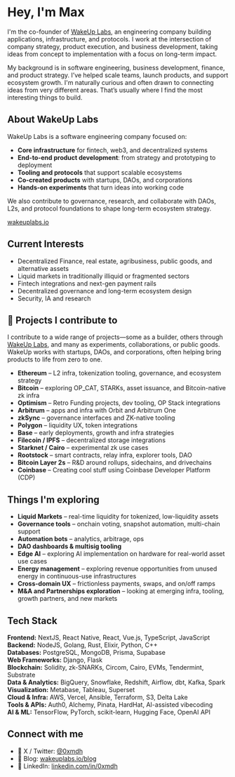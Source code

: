 # Hey, I'm Max 
I'm the co-founder of [WakeUp Labs](https://www.wakeuplabs.io), an engineering company building applications, infrastructure, and protocols. I work at the intersection of company strategy, product execution, and business development, taking ideas from concept to implementation with a focus on long-term impact.

My background is in software engineering, business development, finance, and product strategy. I’ve helped scale teams, launch products, and support ecosystem growth. I'm naturally curious and often drawn to connecting ideas from very different areas. That’s usually where I find the most interesting things to build.

## About WakeUp Labs

WakeUp Labs is a software engineering company focused on:

- **Core infrastructure** for fintech, web3, and decentralized systems  
- **End-to-end product development**: from strategy and prototyping to deployment  
- **Tooling and protocols** that support scalable ecosystems  
- **Co-created products** with startups, DAOs, and corporations  
- **Hands-on experiments** that turn ideas into working code

We also contribute to governance, research, and collaborate with DAOs, L2s, and protocol foundations to shape long-term ecosystem strategy.

[wakeuplabs.io](https://www.wakeuplabs.io)


## Current Interests

- Decentralized Finance, real estate, agribusiness, public goods, and alternative assets  
- Liquid markets in traditionally illiquid or fragmented sectors  
- Fintech integrations and next-gen payment rails  
- Decentralized governance and long-term ecosystem design  
- Security, IA and research  

## 🚀 Projects I contribute to

I contribute to a wide range of projects—some as a builder, others through [WakeUp Labs](https://www.wakeuplabs.io), and many as experiments, collaborations, or public goods. WakeUp works with startups, DAOs, and corporations, often helping bring products to life from zero to one.

- **Ethereum** – L2 infra, tokenization tooling, governance, and ecosystem strategy  
- **Bitcoin** – exploring OP_CAT, STARKs, asset issuance, and Bitcoin-native zk infra  
- **Optimism** – Retro Funding projects, dev tooling, OP Stack integrations  
- **Arbitrum** – apps and infra with Orbit and Arbitrum One  
- **zkSync** – governance interfaces and ZK-native tooling  
- **Polygon** – liquidity UX, token integrations  
- **Base** – early deployments, growth and infra strategies  
- **Filecoin / IPFS** – decentralized storage integrations  
- **Starknet / Cairo** – experimental zk use cases  
- **Rootstock** – smart contracts, relay infra, explorer tools, DAO  
- **Bitcoin Layer 2s** – R&D around rollups, sidechains, and drivechains
- **Coinbase** –  Creating cool stuff using Coinbase Developer Platform (CDP)

## Things I'm exploring

- **Liquid Markets** – real-time liquidity for tokenized, low-liquidity assets 
- **Governance tools** – onchain voting, snapshot automation, multi-chain support
- **Automation bots** – analytics, arbitrage, ops  
- **DAO dashboards & multisig tooling**  
- **Edge AI** – exploring AI implementation on hardware for real-world asset use cases  
- **Energy management** – exploring revenue opportunities from unused energy in continuous-use infrastructures
- **Cross-domain UX** – frictionless payments, swaps, and on/off ramps  
- **M&A and Partnerships exploration** – looking at emerging infra, tooling, growth partners, and new markets

  
## Tech Stack

**Frontend:** NextJS, React Native, React, Vue.js, TypeScript, JavaScript  
**Backend:** NodeJS, Golang, Rust, Elixir, Python, C++  
**Databases:** PostgreSQL, MongoDB, Prisma, Supabase  
**Web Frameworks:** Django, Flask  
**Blockchain:** Solidity, zk-SNARKs, Circom, Cairo, EVMs, Tendermint, Substrate  
**Data & Analytics:** BigQuery, Snowflake, Redshift, Airflow, dbt, Kafka, Spark  
**Visualization:** Metabase, Tableau, Superset  
**Cloud & Infra:** AWS, Vercel, Ansible, Terraform, S3, Delta Lake  
**Tools & APIs:** Auth0, Alchemy, Pinata, HardHat, AI-assisted vibecoding  
**AI & ML:** TensorFlow, PyTorch, scikit-learn, Hugging Face, OpenAI API

## Connect with me

- 🧠 X / Twitter: [@0xmdh](https://x.com/0xmdh)
- 📝 Blog: [wakeuplabs.io/blog](https://www.wakeuplabs.io/blog)
- 💼 LinkedIn: [linkedin.com/in/0xmdh](https://www.linkedin.com/in/0xmdh)
